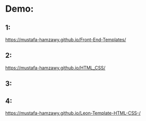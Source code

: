 # Demo:

## 1:
https://mustafa-hamzawy.github.io/Front-End-Templates/

## 2:
https://mustafa-hamzawy.github.io/HTML_CSS/

## 3:

## 4:
https://mustafa-hamzawy.github.io/Leon-Template-HTML-CSS-/
